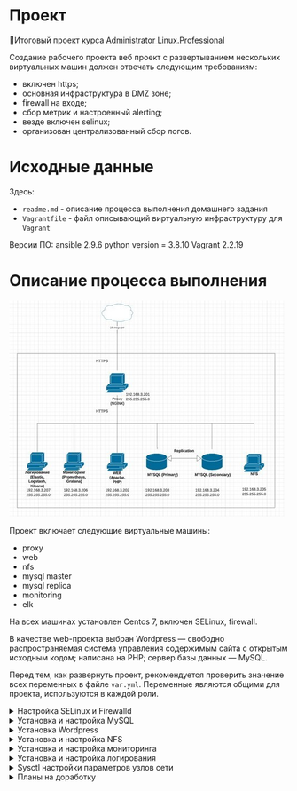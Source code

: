 # **Проект**

🔖Итоговый проект курса [Administrator Linux.Professional](https://otus.ru/lessons/linux-professional/)

Создание рабочего проекта
веб проект с развертыванием нескольких виртуальных машин должен отвечать следующим требованиям:

- включен https;
- основная инфраструктура в DMZ зоне;
- firewall на входе;
- сбор метрик и настроенный alerting;
- везде включен selinux;
- организован централизованный сбор логов.

# **Исходные данные**

Здесь:
- `readme.md` - описание процесса выполнения домашнего задания
- `Vagrantfile` - файл описывающий виртуальную инфраструктуру для `Vagrant`

Версии ПО:
ansible 2.9.6
python version = 3.8.10
Vagrant 2.2.19

# **Описание процесса выполнения**

![schema](https://github.com/MsyuLuch/LinuxProfessional/blob/main/project/image/schema3.jpg)

Проект включает следующие виртуальные машины:
- proxy
- web
- nfs
- mysql master
- mysql replica
- monitoring
- elk

На всех машинах установлен Centos 7, включен SELinux, firewall.

В качестве web-проекта выбран Wordpress — свободно распространяемая система управления содержимым сайта с открытым исходным кодом; написана на PHP; сервер базы данных — MySQL.

Перед тем, как развернуть проект, рекомендуется проверить значение всех переменных в файле `var.yml`. Переменные являются общими для проекта, используются в каждой роли.

<details><summary>Настройка SELinux и Firewalld</summary>

***Дополнительные настройки для работы SELinux***

Команды для проверки работы SELinux:
```
Посмотреть состояние работы SELinux (развернуто):
# sestatus

Посмотреть кратко — работает или нет:
# getenforce
```

На веб-сервере разрешаем подключение к базе данных MySQL:
```
- name: setsebool httpd_can_network_connect_db
  shell: setsebool -P httpd_can_network_connect_db 1 
```

***Дополнительные настройки для работы Firewalld***

Общие команды для управления firewalld:
```
Посмотреть состояние:
firewall-cmd --state
systemctl status firewalld

Мягко перечитать правила (применить настройки):
firewall-cmd --reload

Посмотреть созданные правила:
firewall-cmd --list-all
```

На каждой машине, в соответствии с её функциональностью перед началом установки необходимых пакетов, открываем порты или разрешаем работу соответствующих сервисов:
```
- name: Open Firewall for services (WEB)
  firewalld:
    service: "{{ item }}"
    permanent: yes
    state: enabled
  with_items:
    - http
    - https
```
```
- name: Open Firewall for services (MySQL, NFS)
  firewalld:
    service: "{{ item }}"
    permanent: yes
    state: enabled
  with_items:
    - mysql
    - nfs
    - mountd
    - rpc-bind  
```
```
- name: Open Firewall ports (Prometheus)
  block:
    - name: Allow Ports
      firewalld:
        port: "{{ item }}"
        permanent: true
        state: enabled
      loop: [ '9090/tcp', '9093/tcp', '9094/tcp', '9100/tcp', '9094/udp' ]
```
```
- name: Open Firewall ports (Elastic)
  block:
    - name: Allow Ports
      firewalld:
        port: "{{ item }}"
        permanent: true
        state: enabled
      loop: [ '9200/tcp','9300/tcp']
```
```
- name: Open Firewall ports (Kibana)
  block:
    - name: Allow Ports
      firewalld:
        port: "{{ item }}"
        permanent: true
        state: enabled
      loop: [ '5601/tcp']
```

```
- name: Open Firewall for port (Node exporter)
  block:
    - name: Allow Ports
      firewalld:
        port: "{{ item }}"
        permanent: true
        state: enabled
      loop: [ '9100/tcp'] 
```
</details>

<details><summary>Установка и настройка MySQL</summary>

Развернем два сервера баз данных: master и replica. Настроим между ними репликацию, в режиме Primary - Secondary.

Подключаем репозиторий `https://repo.mysql.com/` и устанавливаем MySQL 8.0:
```
- name: Install mysql repo
  yum:
    name: https://dev.mysql.com/get/mysql80-community-release-el7-5.noarch.rpm
    state: present

- name: Import a key from a url
  ansible.builtin.rpm_key:
    state: present
    key: https://repo.mysql.com/RPM-GPG-KEY-mysql-2022

- name: Install mysql server
  yum:
    name:
      - mysql-community-server
      - MySQL-python
    state: present
  notify: Restart mysql
```

Чтобы настроить репликацию меняем id сервера и включаем режим `gtid_mode = ON` (глобальные идентификаторы транзакции).
Конфигурационные файлы обоих серверов соответственно:

master
```
[mysqld]
bind-address = {{ master_server_ip }}

gtid_mode = ON
enforce-gtid-consistency = ON

server-id = 1

log_bin = mysql-bin
log-error=/var/log/mysqld.log

replicate-do-db=wordpress
```

replica
```
[mysqld]
bind-address = {{ replica_server_ip }}

gtid_mode = ON
enforce-gtid-consistency = ON

server-id = 2
```

На реплике, внесем параметры мастера и активируем режим слэйва:
```
- name: Change to slave
  shell: mysql -u root -p'{{ mysql_root_password }}' -e 'CHANGE MASTER TO MASTER_HOST="{{ master_server_ip }}", MASTER_USER="{{ replication_user }}", MASTER_PASSWORD="{{ replication_password }}", MASTER_AUTO_POSITION=1, GET_MASTER_PUBLIC_KEY = 1;'
  
- name: Start slave
  shell: mysql -u root -p'{{ mysql_root_password }}' -e 'START SLAVE;'
```

</details>

<details><summary>Установка Wordpress</summary>

### ***Настройка Proxy***

[Как создать надежный SSL-сертификат для локальной разработки](https://medium.com/nuances-of-programming/%D0%BA%D0%B0%D0%BA-%D1%81%D0%BE%D0%B7%D0%B4%D0%B0%D0%B2%D0%B0%D1%82%D1%8C-%D0%BD%D0%B0%D0%B4%D0%B5%D0%B6%D0%BD%D1%8B%D0%B5-ssl-%D1%81%D0%B5%D1%80%D1%82%D0%B8%D1%84%D0%B8%D0%BA%D0%B0%D1%82%D1%8B-%D0%B4%D0%BB%D1%8F-%D0%BB%D0%BE%D0%BA%D0%B0%D0%BB%D1%8C%D0%BD%D0%BE%D0%B9-%D1%80%D0%B0%D0%B7%D1%80%D0%B0%D0%B1%D0%BE%D1%82%D0%BA%D0%B8-8f73f76df3d4)

Воспользуемся инструкцией и создадим самоподписанный SSL сертификат для настройки HTTPS соединения между Пользователями - Proxy - Web.

Файлы сертификата (`localhost.crt`, `localhost.key`) разместим в директориях NGINX `/etc/nginx/ssl` и Apache `/etc/httpd/ssl` соответственно.
NGINX будет слушать на порту 80 и 443, при необходимости перенаправляя весь трафик на 443 порт (https):
```
server {
        listen 80;
        return 301 https://{{ virtual_domain }}$request_uri;
        }

server {
        listen 443 ssl;

        server_name {{ virtual_domain }};

        # Указываем пути к сертификатам
        ssl_certificate /etc/nginx/ssl/localhost.crt; 
        ssl_certificate_key /etc/nginx/ssl/localhost.key;

        access_log /var/log/nginx/{{ virtual_domain }}_access.log;
        error_log /var/log/nginx/{{ virtual_domain }}_error.log;  

        location / {
                proxy_pass https://{{ web_server_ip }};
                proxy_set_header Host $host;
                proxy_set_header X-Forwarded-Proto https;
                proxy_set_header X-Forwarded-For $proxy_add_x_forwarded_for;
                proxy_set_header X-Real-IP $remote_addr;
                proxy_set_header Upgrade $http_upgrade;
                proxy_set_header X-Forwarded-Port 443;
                proxy_set_header Proxy "";
        }
}    
``` 

### ***Настройка Apache***

Настроим виртуальный хост Apache на работу по протоколу https:
```
<VirtualHost *:80 *:443>
   ServerAdmin webmaster@localhost
   ServerName {{ http_host }}
   DocumentRoot {{ wordpress_directory }}
   ErrorLog /var/log/httpd/{{ http_host }}_error.log
   CustomLog /var/log/httpd/{{ http_host }}_access.log combined

   <Directory {{ wordpress_directory }}>
     Options Indexes FollowSymLinks
     AllowOverride all
     Require all granted
   </Directory>
</VirtualHost>
```

### ***Настройка WordPress***
Скачиваем с официального сайта WordPress последнюю версию проекта, разархивируем файлы в рабочую директорию.
До начала работы проекта, необходимо создать базу данных `Wordpress`.

В конфигурационный файл WordPress `wp-config.php` добавим строки, принудительно переводя проект на работу по https протоколу:
```
if($_SERVER['HTTP_X_FORWARDED_PROTO'] == 'https'){

    $_SERVER['HTTPS'] = 'on';
        $_SERVER['SERVER_PORT'] = 443;
        }

define('WP_HOME','https://{{ virtual_domain }}/');
define('WP_SITEURL','https://{{ virtual_domain }}/');
``` 

</details>

<details><summary>Установка и настройка NFS</summary>

Для хранения резервных копий с сервера баз данных и веб сервера будем использовать NFS сервер.

Установим NFS сервер:
```
# устанавливаем NFS сервер
yum install nfs-utils -y
```

Создадим на сервере две директории, где будем хранить резервные копии веб-сайта и базы данных.
Редактируем конфигурационный файл `/etc/exports`, разрешая монтировать директории:
```
- name: Add exports param
  lineinfile:
    path: /etc/exports
    line: '{{ item }} *(rw,sync,no_root_squash,no_subtree_check,anonuid=1000,anongid=1000)'
  notify: restart nfs-server
  loop:
    - "{{ share_directory_db }}"
    - "{{ share_directory_web }}"
```  

Скрипты резервного копирования будут запускаться по cron и записывать результаты выполнения команды в log файл (дополнительно настраиваем logrotate с нужными параметрами ротации логов):
```
- name: Add backup task in cron
  lineinfile:
    path: /etc/crontab
    line: '*/20  *  *  *  *  root  /opt/backup.sh >> /var/log/my-app/backup.log 2>&1'  
```

Копии базы данных будем снимать с Master сервера. 

Mysqldump будем выполнять со следующими параметрами:
```
- single-transaction - флаг запускает транзакцию перед запуском. Вместо того, чтобы блокировать всю базу данных, это позволит mysqldump прочитать базу данных в текущем состоянии во время транзакции, создавая непротиворечивый дамп данных.
- set-gtid-purged=ON - указывает то, что используется репликация на основе глобальных идентификаторов GTID.
```

Скрипт для создания резервных копий базы данных:
```
#!/bin/bash
echo "===================================================================================================="
date
NOW=$(date +"%Y-%m-%d-%H%M")
BACKUP_DIR="{{ mount_directory_db }}"

DB_USER="root"
DB_PASS="{{ mysql_root_password }}"
DB_NAME="{{ mysql_db }}"
DB_FILE="{{ virtual_domain }}.$NOW.sql"

# Вариант создания резервной копии только одной базы данных, с указанием использования репликации
mysqldump -u$DB_USER -p$DB_PASS --single-transaction --set-gtid-purged=ON --databases $DB_NAME > $BACKUP_DIR/$DB_FILE

# Вариант создания полной резервной копии всех баз данных, с отключением опции репликации
# mysqldump -u$DB_USER -p$DB_PASS --set-gtid-purged=OFF --all-databases --triggers --routines --events > $BACKUP_DIR/$DB_FILE

if [[ $? -gt 0 ]];then
echo "ERROR: Aborted. Copying the database failed."
echo "======================================================================================================"
echo -en '\n'
exit 1
fi

echo "Copy the database successfull."
echo "======================================================================================================"
echo -en '\n'
```
Так как существует репликация и включен режим `GTID = ON` наиболее простой способ восстановить БД - развернуть Master (и Replica) с нуля с параметром `backup_flag = true`, 
описанным в общем файле `var.yml`. 

Копии frontend`а сайта снимаем с веб-сервера.
Создаем архив папки, дополнительно изменяя вложенность папок в архиве (специфика выполнения команды tar)
Скрипт backup:
```
#!/bin/bash
echo "===================================================================================================="
date
NOW=$(date +"%Y-%m-%d-%H%M")
FILE="{{ virtual_domain }}.$NOW.tar"
BACKUP_DIR="{{ mount_directory_web }}"
WWW_DIR="{{ wordpress_directory }}"

WWW_TRANSFORM='s,^{{ wordpress_directory }},wordpress,'

tar -cf $BACKUP_DIR/$FILE --absolute-names --transform $WWW_TRANSFORM $WWW_DIR > /dev/null

if [[ $? -gt 0 ]];then
echo "ERROR: Aborted. Copying the source code failed."
echo "======================================================================================================"
echo -en '\n'
exit 1
fi

echo "Copy the source code successfull."
echo "======================================================================================================"
echo -en '\n'
```

Для восстановления данных из резервной копии сайта, написана дополнительная роль `playbook-backup-web.yml`. Роль можно 
запустить с полным восстановлением веб сервера, а можно только частично, восстанавливая лишь содержимое директории, где хранится сайт.
Переменные необходимые для работы роли, хранятся в общем файле `var.yml`. 
```
- name: Restore web site
  hosts: web
  become: true
  vars_files:
    - vars.yml  
  tasks:
      - name: Recursively remove directory
        file:
          path: "{{ wordpress_directory }}"
          state: absent

      - name: Unpack files
        become: true
        unarchive:
          src: "{{ mount_directory_web }}/{{ backup_web_name }}"
          dest: "{{ wordpress_install_directory }}"
          remote_src: yes

      - name: Setting ownership
        become: true      
        file:
          path: "{{ wordpress_directory }}"
          owner: apache
          group: apache
          recurse: true
          mode: '0775' 

```
</details>


<details><summary>Установка и настройка мониторинга</summary>

Prometheus система мониторинга с открытым исходным кодом, он предоставляет десятки разных экспортеров, с помощью которых можно за считанные минуты настроить мониторинг всей инфраструктуры.

Prometheus — это база данных временных рядов. Настроенный Prometheus слушает на порту 9090:
```
# Prometheus
192.168.3.206:9090
```

![schema](https://github.com/MsyuLuch/LinuxProfessional/blob/main/project/image/prometheus.jpg)

В качестве экспортера выбран Node exporter, который установлен на каждом из узлов, которые необходимо мониторить. Prometheus забирает метрики у Node exporter на порту 9100.
Посмотреть метрики в текстовом виде можно:
```
# Node exporter Proxy
192.168.3.201:9100

# Node exporter Web
192.168.3.202:9100
```

Blackbox экспортер для Prometheus позволяет реализовать мониторинг внешних сервисов через HTTP, HTTPS, DNS, TCP, ICMP. 

```
# Blackbox exporter
192.168.3.206:9115
```
 
Grafana - это платформа с открытым исходным кодом для визуализации, мониторинга и анализа данных.
В данном случае она замечательно справляется с визуализацией данных, которые собрал Prometheus.

```
# Grafana
192.168.3.206:3000
```

![schema](https://github.com/MsyuLuch/LinuxProfessional/blob/main/project/image/grafana.jpg) 
 
</details>


<details><summary>Установка и настройка логирования</summary>


Инфраструктура ELK включает следующие компоненты:

Elasticsearch (ES) – масштабируемая утилита полнотекстового поиска и аналитики, которая позволяет быстро в режиме реального времени хранить, искать и анализировать большие объемы данных. 
Как правило, ES используется в качестве NoSQL-базы данных для приложений со сложными функциями поиска. Elasticsearch основана на библиотеке Apache Lucene, предназначенной для индексирования и поиска 
информации в любом типе документов. В масштабных Big Data системах несколько копий Elasticsearch объединяются в кластер.

Logstash — средство сбора, преобразования и сохранения в общем хранилище событий из файлов, баз данных, логов и других источников в реальном времени.  Logsatsh позволяет модифицировать полученные данные 
с помощью фильтров: разбить строку на поля, обогатить или их, агрегировать несколько строк, преобразовать их в JSON-документы и пр. Обработанные данные Logsatsh отправляет в системы-потребители. 

Kibana – визуальный инструмент для Elasticsearch, чтобы взаимодействовать с данными, которые хранятся в индексах ES. Веб-интерфейс Kibana позволяет быстро создавать и обмениваться динамическими панелями 
мониторинга, включая таблицы, графики и диаграммы, которые отображают изменения в ES-запросах в реальном времени. Примечательно, что изначально Kibana была ориентирована на работу с Logstash, а не на Elasticsearch. 
Однако, с интеграцией 3-х систем в единую ELK-платформу, Kibana стала работать непосредственно с ES.

FileBeat – агент на серверах для отправки различных типов оперативных данных в Elasticsearch.

FileBeat установлен на каждом узле сети, забирает данные из log файлов `message`, `audit`, `nginx`, `httpd`, `mysql` и отправляет эти данные на сервер логирования `elk:5044`:
```
filebeat.inputs:
- type: log
  enabled: true
  paths:
      - /var/log/httpd/*_access.log
  fields:
    type: httpd_access
  fields_under_root: true
  scan_frequency: 5s

- type: log
  enabled: true
  paths:
      - /var/log/httpd/*_error.log
  fields:
    type: httpd_error
  fields_under_root: true
  scan_frequency: 5s

- type: log
  enabled: true
  paths:
      - /var/log/nginx/*_access.log
  fields:
    type: nginx_access
  fields_under_root: true
  scan_frequency: 5s

- type: log
  enabled: true
  paths:
      - /var/log/nginx/*_error.log
  fields:
    type: nginx_error
  fields_under_root: true
  scan_frequency: 5s

- type: log
  enabled: true
  paths:
      - /var/log/messages
  fields:
    type: syslog
  fields_under_root: true
  scan_frequency: 5s

- type: log
  enabled: true
  paths:
      - /var/log/audit/audit.log
  fields:
    type: audit
  fields_under_root: true
  scan_frequency: 5s

- type: log
  enabled: true
  paths:
      - /var/log/mysqld.log
  fields:
    type: mysql
  fields_under_root: true
  scan_frequency: 5s

output.logstash:
  hosts: ["{{ elk_server_ip }}:5044"]
```

На сервере `elk` на порту 5044 слушает `Logstash`, который парсит логи с помощью `grok` фильтра и записывает в базу данных `Elasticsearch`. 

Разбиваем каждое сообщение лога NGINX, чтобы выделить поля сообщения, для создания фильтров в Kibana:
```
filter {
 if [type] == "nginx_access" {
    grok {
        match => { "message" => "%{IPORHOST:remote_ip} - %{DATA:user} \[%{HTTPDATE:access_time}\] \"%{WORD:http_method} %{DATA:url} HTTP/%{NUMBER:http_version}\" %{NUMBER:response_code} %{NUMBER:body_sent_bytes} \"%{DATA:referrer}\" \"%{DATA:agent}\"" }
    }
  }
  date {
        match => [ "timestamp" , "dd/MMM/YYYY:HH:mm:ss Z" ]
  }
}
```

Визуализацию данных можно увидеть в Kibana:
```
192.168.3.207:5601
```
![schema](https://github.com/MsyuLuch/LinuxProfessional/blob/main/project/image/kibana.jpg)

![schema](https://github.com/MsyuLuch/LinuxProfessional/blob/main/project/image/kibana_responcecode.jpg)
</details>

<details><summary>Sysctl настройки параметров узлов сети</summary>

[Официальная документация](https://www.kernel.org/doc/Documentation/networking/ip-sysctl.txt)

Данными настройками можно увеличить производительность системы, а также снизить последствия DDoS-атак и их эффективность.

Вывести все доступные опции ядра из раздела net:
```
cat /proc/sys/net/ipv4/
```

Как внести изменения в ядро:
```
echo "0" > /proc/sys/net/ipv4/ip_forward
sysctl -w net.ipv4.ip_forward=0
```
 - Из файла,
```
sysctl -p /etc/sysctl.conf
```

Отобразить текущее значение:
```
cat /proc/sys/net/ipv4/ip_forward
sysctl net.ipv4.ip_forward
```
------------------------------
+ net.ipv4.conf.all.accept_redirects = 0
+ net.ipv4.conf.all.secure_redirects = 0
+ net.ipv4.conf.all.send_redirects = 0

Этими тремя параметрами мы запрещаем принимать и отправлять ICMP пакеты перенаправления.

Подробное описание:
`accept_redirects`: - BOOLEAN

Принимать перенаправления.
Функциональное значение по умолчанию: включено, если локальная переадресация отключена.
отключено, если включена локальная переадресация.

`secure_redirects`: - BOOLEAN

Принимать сообщения о перенаправлении ICMP только на шлюзы, перечисленные в
текущем списке шлюзов интерфейса. Даже если они отключены, правила перенаправления RFC1122
все равно применяются.
Переопределено параметром shared_media.
secure_redirects для интерфейса будет включен, если хотя бы один из
`conf/{all,interface}/secure_redirects` установлен в TRUE,
он будет отключен, в противном случае
по умолчанию TRUE

`send_redirects`: - BOOLEAN
Отправлять перенаправления, если router.
send_redirects для интерфейса будет включен, если хотя бы один из
conf/{all,interface}/send_redirects установлен в TRUE,
в противном случае он будет отключен
По умолчанию: TRUE

По умолчанию все эти параметры включены:
```
cat /proc/sys/net/ipv4/conf/all/accept_redirects
1
cat /proc/sys/net/ipv4/conf/all/secure_redirects
1
cat /proc/sys/net/ipv4/conf/all/send_redirects
1
```

Для сервера:
```
sysctl -w net.ipv4.conf.all.accept_redirects=0
sysctl -w net.ipv4.conf.all.secure_redirects=0
sysctl -w net.ipv4.conf.all.send_redirects=0
```

------------------------------

+ net.ipv4.tcp_orphan_retries = 0

Параметр который определяет число неудачных попыток, после которого уничтожается соединение TCP, закрытое на локальной стороне.

Подробное описание:

Целочисленной значение tcp_orphan_retries определяет число неудачных попыток, после которого уничтожается соединение TCP, закрытое на локальной стороне. По умолчанию используется значение 7, соответствующее приблизительно периоду от 50 секунд до 16минут в зависимости от RTO.
По умолчанию:
```
cat /proc/sys/net/ipv4/tcp_orphan_retries
0
```
Рекомендуется уменьшить значение этого параметра, поскольку закрытые соединения могут поглощать достаточно много ресурсов (т.е. оставляем 0):
```
sysctl -w net.ipv4.tcp_orphan_retries=0
```

------------------------------

+ net.ipv4.conf.all.rp_filter = 1

Подробное описание:

Включает/выключает reverse path filter для заданного интерфейса. Смысл этой переменной достаточно прост все, что поступает к нам, проходит проверку на соответствие исходящего адреса с нашей таблицей маршрутизации и такая проверка считается успешной, если принятый пакет предполагает передачу ответа через тот же самый интерфейс. Если вы используете расширенную маршрутизацию тем или иным образом, то вам следует всерьез задуматься о выключении этой переменной, поскольку она может послужить причиной потери пакетов. Например, в случае, когда входящий трафик идет через один маршрутизатор, а исходящий через другой. Так, WEB-сервер, подключенный через один сетевой интерфейс к входному роутеру, а через другой к выходному (в случае, когда включен rp_filter), будет просто терять входящий трафик, поскольку обратный маршрут, в таблице маршрутизации, задан через другой интерфейс. Переменная может иметь два значения 0 (выключено) и 1 (включено). Значение по-умолчанию 0 (выключено). Однако в некоторых дистрибутивах по-умолчанию эта переменная включается в стартовых скриптах на этапе загрузки. Поэтому, если у вас эта переменная включена, а вам надо ее выключить просмотрите стартовые скрипты в каталоге rc.d. Более детальную информацию об этой переменной вы найдете в RFC 1812 — Requirements for IP Version 4 Routers на страницах 46-49 (секция 4.2.2.11), странице 55 (секция 4.3.2.7) и странице 90 (секция 5.3.3.3). Если вы всерьез занимаетесь проблемами маршрутизации, то вам определенно придется изучить этот документ.
По умолчанию он отключен:
```
cat /proc/sys/net/ipv4/conf/all/rp_filter
0
```

Рекомендуется включить в «строгий режим» проверки (значение 2 включает «свободный режим» проверки), причем включить его можно на всех интерфейсах:
```
sysctl -w net.ipv4.conf.all.rp_filter=1
```
Так проверку можно включить на определенном интерфейсе:
```
sysctl -w net.ipv4.conf.eth0.rp_filter=1
```

------------------------------

+ net.ipv4.conf.all.accept_source_route = 0

Запрет маршрутизации от источников.

Подробное описание:

Маршрутизация от источника (source routing) позволяет отправителю
определить путь, по которому пакет должен пройти по сети Internet, чтобы
достигнуть пункта назначения. Это очень удобно для изучения и отладки
работы сети, но нарушитель получает возможность подмены адресов
компьютеров локальной сети. 0 означает, что маршрутизация отключена, 1 -
наоборот.

По умолчанию эта опция отключена:
```
cat /proc/sys/net/ipv4/conf/all/accept_source_route
0
```

Рекомендуемые параметры:
```
sysctl -w net.ipv4.conf.all.accept_source_route=0
sysctl -w net.ipv4.conf.lo.accept_source_route=0
sysctl -w net.ipv4.conf.eth0.accept_source_route=0
sysctl -w net.ipv4.conf.default.accept_source_route=0
```

------------------------------

+ net.ipv4.tcp_rfc1337 = 1

С помощью этой опции мы можем защитить себя от TIME_WAIT атак.
Подробное описание:
Переменная tcp_rfc1337 является реализацией решения проблемы, описываемой в RFC 1337 — TIME-WAIT Assassination Hazards in TCP. Проблема связана с устаревшими дубликатами пакетов, которые могут вносить помехи во вновь устанавливаемые соединения и порождать три различные проблемы. Первая устаревший дубликат пакета с данными может быть ошибочно воспринят в новом соединении, что приведет к передаче неверных данных. Вторая соединение может быть десинхронизировано и уйти в ACK-цикл из-за устаревших дубликатов, которые порождают новые соединения (здесь автор имеет ввиду устаревшие дубликаты SYN-пакетов, прим. перев.). И третья, и последняя проблема устаревшие дубликаты могут проникнуть в недавно созданное соединение и ошибочно уничтожить его. Согласно упомянутому RFC существуют три возможных решения, однако, одно из них решает эту проблему лишь частично,второе требует внесения значительных изменений в протокол TCP. Окончательное решение состоит в том, что RST-пакеты должны просто игнорироваться, пока сокет находится в состоянии TIME_WAIT. Вместе с установкой параметра Maximum Segment Life (MSL максимальное время жизни сегмента) равным 2 мин. такой подход решает все три проблемы, описанные в RFC 1337.
По умолчанию опция отключена:
```
cat /proc/sys/net/ipv4/tcp_rfc1337
0
```

На сервере она точно не помешает:
```
sysctl -w net.ipv4.tcp_rfc1337=1
```

------------------------------

+ net.ipv4.tcp_max_tw_buckets = 720000

Максимальное число сокетов, находящихся в состоянии TIME-WAIT одновременно. При превышении этого порога -- "лишний" сокет разрушается и пишется сообщение в системный журнал. Цель этой переменной -- предотвращение простейших разновидностей DoS-атак.

Целое число. Значение по-умолчанию -- 180000. На первый взгляд может показаться, что это очень много, но на самом деле это не так. Если у вас начинают возникать ошибки, связанные с этим параметром, то попробуйте увеличить его.

Внимание!	
Вам не следует уменьшать значение этой переменной. Вместо этого, если начали поступать сообщения в системный журнал, ее следует увеличить, однако, это может потребовать наращивания памяти в системе.

------------------------------

+ net.ipv4.ip_forward = 0

Данная опция управляет переадресацией пакетов. Если этот параметр выключен, ОС считает себя узлом IP сети и дропает все пакеты, предназначенные не ей. Если параметр включен, то ОС считает себя маршрутизатором и действует в соответствии с RFC1812, в том числе пытается переслать адресованные не ей пакеты в соответствии с таблицей маршрутизации.
По умолчанию переадресация включена:
```
cat /proc/sys/net/ipv4/ip_forward
0
```

Если сервер не является маршрутизатором, то включать эту опцию нет необходимости:
```
sysctl -w net.ipv4.ip_forward=0
```

------------------------------

+ net.ipv4.icmp_echo_ignore_broadcasts = 1

Отключаем ответ на ICMP ECHO запросы, переданные широковещательными пакетами.

По умолчанию включено, т.е. broadcast icmp запросы приходить не будут:
```
cat /proc/sys/net/ipv4/icmp_echo_ignore_broadcasts
1
```

Так и рекомендуется отставить:
```
sysctl -w net.ipv4.icmp_echo_ignore_broadcasts=1
```

------------------------------

+ net.ipv4.icmp_echo_ignore_all = 1

Отключаем ответ на ICMP запросы (сервер не будет пинговаться).
По умолчанию:
```
cat /proc/sys/net/ipv4/icmp_echo_ignore_all
0
```

На ваше усмотрение, можно отключить:
```
sysctl -w net.ipv4.icmp_echo_ignore_all=1
```

------------------------------

+ net.ipv4.tcp_fin_timeout = 10

Время ожидания приема FIN до полного закрытия сокета.

Подробное описание:
Целое число в файле tcp_fin_timeout определяет время сохранения сокета в состоянии FIN-WAIT-2 после его закрытия локальной стороной. Партнер может не закрыть это соединение никогда, поэтому следует закрыть его по своей инициативе по истечении тайм-аута. По умолчанию тайм-аут составляет 60 секунд. В ядрах серии 2.2 обычно использовалось значение 180 секунд и вы можете сохранить это значение, но не следует забывать, что на загруженных WEB-серверах вы рискуете израсходовать много памяти на сохранение полуразорванных мертвых соединений. Сокеты в состоянии FIN-WAIT-2 менее опасны, нежели FIN-WAIT-1, поскольку поглощают не более 1,5 Кбайт памяти, но они могут существовать дольше.

По умолчанию:
```
cat /proc/sys/net/ipv4/tcp_fin_timeout
60
```

Рекомендуется поменять на 10 секунд:
```
sysctl -w net.ipv4.tcp_fin_timeout=10
```

------------------------------

+ net.ipv4.tcp_keepalive_time = 1800

Проверять TCP-соединения, с помощью которой можно убедиться в том что на той стороне легальная машина, так как она сразу ответит.

Подробное описание:
Переменная определяет как часто следует проверять соединение, если оно давно не используется. Значение переменной имеет смысл только для тех сокетов, которые были созданы с флагом SO_KEEPALIVE.

По умолчанию 2 часа:
```
cat /proc/sys/net/ipv4/tcp_keepalive_time
7200
```

Рекомендуется каждую минуту:
```
sysctl -w net.ipv4.tcp_keepalive_time=60
```

------------------------------

+ net.ipv4.tcp_keepalive_intvl = 15

Интервал подачи проб.

Подробное описание:
Целочисленная переменная tcp_keepalive_intvl определяет интервал передачи проб. Произведение tcp_keepalive_probes * tcp_keepalive_intvl определяет время, по истечении которого соединение будет разорвано при отсутствии откликов. По умолчанию установлен интервал 75 секунд, т.е., время разрыва соединения при отсутствии откликов составит приблизительно 11 минут.

По умолчанию:
```
cat /proc/sys/net/ipv4/tcp_keepalive_intvl
75
```

Рекомендуется поставить:
```
sysctl -w net.ipv4.tcp_keepalive_intvl=15
```

------------------------------

+ net.ipv4.tcp_keepalive_probes = 5

Количество проверок перед закрытием соединения.

Подробное описание:
Целочисленная переменная tcp_keepalive_probes задает число передач проб keepalive, после которого соединение считается разорванным. По умолчанию передается 9 проб.
```
cat /proc/sys/net/ipv4/tcp_keepalive_probes
9
```
Рекомендуется поставить:
```
sysctrl -w net.ipv4.tcp_keepalive_probes=5
```

------------------------------

+ net.ipv4.tcp_max_syn_backlog = 4096

Параметр, который определяет максимальное число запоминаемых запросов на соединение, для которых не было получено подтверждения от подключающегося клиента (полуоткрытых соединений).

По умолчанию:
```
cat /proc/sys/net/ipv4/tcp_max_syn_backlog
512
```

Если на сервере возникают перегрузки, можно попытаться увеличить это значение, например до 4096:
```
sysctl -w net.ipv4.tcp_max_syn_backlog=4096
```

------------------------------

+ tcp_syncookies:

По умолчанию данный параметр обычно включен. Если количество SYN пакетов забивает всю очередь, включается механизм Syn cookies.
Как проверить, включен ли он у нас:
```
cat /proc/sys/net/ipv4/tcp_syncookies
1
```
Если выдает 1, то включен, 0 - значит отключен. Для отключения «на лету» достаточно воспользоваться следующей командой:
```
sysctl -w net.ipv4.tcp_syncookies=0
```
Естественно поставив в конце «1» - механизм будет снова включен.

Подробное описание:
Таким образом, как описано выше, мы получаем неплохую защиту от syn флуда и терпим небольшую нагрузку на ЦП.
Но согласно описанию, включать генерацию syncookies на высоконагруженных серверах, для которых этот механизм срабатывает, при большом количестве легальных соединений, не следует. Если в логах есть предупреждения о SYN-флуде, при этом это вполне нормальные соединения, нужно настраивать другие параметры: tcp_max_syn_backlog, tcp_synack_retries, tcp_abort_on_overflow.

------------------------------

+ net.ipv4.tcp_synack_retries = 1

Время удержания «полуоткрытых» соединений.
Подробное описание:
Целочисленное значение (1 байт) tcp_synack_retries определяет число попыток повтора передачи пакетов SYNACK для пассивных соединений TCP. Число попыток не должно превышать 255. Значение 5 соответствует приблизительно 180 секундам на выполнение попыток организации соединения
По умолчанию:
```
cat /proc/sys/net/ipv4/tcp_synack_retries
5
```
Это значение имеет смысл уменьшить, например до 1 (это будет 9 секунд):
```
sysctl -w net.ipv4.tcp_synack_retries=1
```

------------------------------

+ net.ipv4.netfilter.ip_conntrack_max = 16777216

Максимальное количество соединений для работы механизма connection tracking (используется, например, iptables).
По умолчанию:
```
cat /proc/sys/net/ipv4/netfilter/ip_conntrack_max
65536
```
При слишком маленьких значениях ядро начинает отвергать входящие подключения с соответствующей записью в системном логе:
```
sysctl -w net.ipv4.netfilter.ip_conntrack_max=16777216
```

------------------------------

+ net.ipv4.tcp_timestamps = 1

Включает временные метки протокола TCP, которые позволяют управлять работой протокола в условиях высоких нагрузок (с помощью tcp_congestion_control).

Подробное описание:
Разрешает/запрещает использование временных меток (timestamps), в соответствии с RFC 1323. Если коротко, то это расширение TCP используется для расчета Round Trip Measurement (определение времени возврата) лучшим способом, нежели метод Retransmission timeout (RTO). Эта опция должна сохранять обратную совместимость в большинстве случаев, так что лучше оставить ее включенной, особенно если вы работаете в высокоскоростной сети (например LAN или 10mb Интернет). В случае низкоскоростного оединения (скажем модемное) вы прекрасно обойдетесь и без этой опции, и будет даже лучше, если вы ее отключите. Переменная может принимать два значения 0 (выключено) и 1 (включено). Значение по-умолчанию 1 (включено). Более подробную информацию вы найдете в секции 4 документа RFC 1323 — TCP Extensions for High Performance.

По умолчанию метки включены:
```
cat /proc/sys/net/ipv4/tcp_timestamps
1
```

Кстати, лучше отставить его включенным, иначе не будет работать опция tcp_tw_reuse.
```
sysctl -w net.ipv4.tcp_timestamps=1
```

------------------------------

+ net.ipv4.tcp_sack = 1

Разрешаем выборочные подтверждения протокола TCP. Опция необходима для эффективного использования всей доступной пропускной способности некоторых сетей.

Подробное описание:
Разрешает Selective Acknowledgements (SACK Выборочное Подтверждение), детальное описание вы найдете в RFC 2883 — An Extension to Selective Acknowledgement (SACK) Option for TCP и RFC 2883 — An Extension to Selective Acknowledgement (SACK) Option for TCP. Если эта переменная включена (установлена 1), то в TCP-заголовке будет устанавливаться SACK-флаг при передаче SYN-пакета, сообщая тем самым удаленному хосту, что наша система в состоянии обрабатывать SACK, на что удаленный хост может ответить ACK-пакетом с установленным флагом SACK. Этот режим выборочно подтверждает каждый сегмент в TCP-окне. Это особенно полезно на неустойчивых соединениях, поскольку позволяет производить повторную передачу лишь отдельных, не подтвержденных фрагментов, а не всего TCP-окна, как это диктуется более старыми стандартами. Если какой либо сегмент TCP-окна был утерян,то приемная сторона не пришлет на него SACK-подтверждение о приеме. Отправитель, поняв это, повторит передачу потерявшихся сегментов. Избыточные данные сохраняются в TCP-заголовке, 40 байт на сегмент. Подтверждение каждого сегмента это два 32-битных беззнаковых целых числа, таким образом в заголовке может разместиться подтверждение 4-х сегментов. Однако, как правило, совместно с опцией SACK используется опция timestamp, которая занимает 10 байт и поэтому в одном пакете может быть подтверждено не более 3 сегментов. Рекомендуется включать эту опцию, если вы имеете неустойчивые соединения. Однако, если вы соединены 1.5-метровым кабелем с другой машиной, то в таком случае, для достижения наивысшей скорости обмена, следует эту опцию отключить. Обычно эта опция не нужна, но лучше ее включить. Она обеспечивает 100% обратную совместимость, т.е.вы не должны испытывать никаких проблем при соединении с хостами, которые эту опцию не поддерживают. В переменную могут быть записаны два числа 0 (выключено) и 1 (включено). Значение по-умолчанию 1 (включено).

По умолчанию опция включена:
```
cat /proc/sys/net/ipv4/tcp_sack
1
```

Рекомендуется включать эту опцию, если вы имеете неустойчивые соединения. Однако, если вы соединены 1.5-метровым кабелем с другой машиной, то в таком случае, для достижения наивысшей скорости обмена, следует эту опцию отключить:
```
sysctl -w net.ipv4.tcp_sack=1
```

------------------------------

+ net.ipv4.tcp_fastopen = 1

Включите TCP Fast Open (RFC7413), чтобы отправлять и принимать данные в открывающемся пакете SYN.

Поддержка клиента включена флагом 0x1 (включен по умолчанию). Затем клиент должен использовать sendmsg() или sendto() с флагом MSG_FASTOPEN, а не connect() для отправки данных в SYN.
Поддержка сервера включается флагом 0x2 (по умолчанию выключен). Затем либо включите для всех слушателей с другим флагом (0x400), либо включите отдельных слушателей с помощью параметра сокета TCP_FASTOPEN со значением параметра, равным длине невыполненной синхронизации данных.
Значения (битмап) 0x1: (клиент) включает отправку данных в открытии SYN на клиенте. 0x2: (сервер) включает поддержку сервера, т. е. позволяет принимать данные в пакете SYN и передавать их приложению до завершения трехэтапного рукопожатия. 0x4: (клиент) отправляет данные в открывающем SYN независимо от наличия куки и без опции куки. 0x200: (сервер) принимает данные в SYN без какой-либо опции cookie. 0x400: (сервер) разрешить всем слушателям поддерживать Fast Open по умолчанию без явного параметра сокета TCP_FASTOPEN.

По умолчанию: 0x1
Обратите внимание, что дополнительные функции клиента или сервера эффективны только в том случае, если базовая поддержка (0x1 и 0x2) включена соответственно.

------------------------------

+ net.ipv4.tcp_slow_start_after_idle = 1

Размер окна перегрузки в MSS TCP-подключения после того, как оно было бездействующим (сегмент не получен) в течение одного тайм-аута повторной передачи (RTO).

------------------------------

+ net.ipv4.tcp_congestion_control = htcp

Протокол, используемый для управления нагрузкой в сетях TCP. bic и cubic реализации, используемые по умолчанию, содержат баги в большинстве версий ядра RedHat и ее клонов. Рекомендуется использовать htcp.

Подробное описание:
Начиная с версии 2.6.13, Linux поддерживает подключаемые алгоритмы управления перегрузкой. Используемый алгоритм управления перегрузки можно задать, используя sysctl переменную net.ipv4.tcp_congestion_control, которая по умолчанию установлена в cubic or reno, в зависимости от версии ядра.
Для получения списка поддерживаемых алгоритмов, выполните: sysctl net.ipv4.tcp_available_congestion_control
Выбор опций контроля за перегрузкой выбирается при сборке ядра. Ниже представлены некоторые из опций, доступных в 2.6.23 ядрах:
reno: Традиционно используется на большинстве ОС. (default)
cubic: CUBIC-TCP (Внимание: Есть бага в ядре Linux 2.6.18 Используйте в 2.6.19 или выше!)
бик: BIC-TCP
htcp: Гамильтон TCP
Вегас:TCP Вегас
westwood:оптимизирован для сетей с потерями
Для очень длинных и быстрых каналов я предлагаю пробовать cubic или htcp, если использование reno желательно.

По умолчанию:
```
cat /proc/sys/net/ipv4/tcp_congestion_control
cubic
```

Для сервера рекомендуется использовать htcp:
```
sysctl -w net.ipv4.tcp_congestion_control=htcp
```
------------------------------


+ net.ipv4.tcp_no_metrics_save = 1
Данная опция запрещает сохранять результаты изменений TCP соединения в кеше при его закрытии.

По умолчанию опция ничего не запрещает:
```
cat /proc/sys/net/ipv4/tcp_no_metrics_save
0
```
Рекомендуется включить:
```
sysctl -w net.ipv4.tcp_no_metrics_save=1
```

------------------------------

+ net.ipv4.ip_local_port_range = 1024 65535

Опция, которая содержит диапазон локальных портов, доступных для установки исходящих подключений.

Подробное описание:
Содержит два целых числа, которые определяют диапазон локальных портов, которые используются в клиентских соединениях, т.е. для исходящих соединений, которые связывают нашу систему с некоторым узлом сети, где мы выступаем в качестве клиента. Первое число задает нижнюю границу диапазона, второе верхнюю. Значения по-умолчанию зависят от имеющегося объема ОЗУ. Если установлено более чем 128 Мб, то нижняя граница будет 32768, а верхняя 61000. При меньшем объеме ОЗУ нижняя граница будет 1024 а верхняя 4999 или даже меньше. Этот диапазон определяет количество активных соединений, которые могут быть запущены одновременно, с другой системой, которая не поддерживает TCP-расширение timestamp. Диапазона 1024-4999 вполне достаточно для установки до 2000 соединений в секунду с системами, не поддерживающими timestamp. Проще говоря,этого вполне достаточно для большинства применений.

По умолчанию там такой диапазон:
```
cat /proc/sys/net/ipv4/ip_local_port_range
32768 61000
```

Для тяжелых проектов диапазон рекомендуется увеличить:
```
sysctl -w net.ipv4.ip_local_port_range="1024 65535"
```

------------------------------

+ net.ipv4.tcp_window_scaling = 1

Опция позволяет динамически изменять размер окна TCP стека.

Подробное описание:
Разрешает/запрещает масштабирование TCP-окна, как определено в RFC 1323. В этом документе описано как производится масштабирование TCP-окна при передаче по Large Fat Pipes (LFP толстый канал). При передаче TCP-пакетов по толстым каналам возникают существенные потери пропускной способности из-за того, что они не загружены полностью во время ожидания подтверждения о приеме предыдущего TCP-окна. Основная проблема состоит в том, что окно не может иметь размер больше, чем 216 байт (65 Кб). Разрешая масштабирование TCP-окна мы, тем самым, можем увеличить его размер и таким образом уменьшить потери пропускной способности. Переменная может принимать два значения 0 (выключено) и 1 (включено). Значение по-умолчанию 1 (включено). Дополнительную информацию по этой теме вы найдете в RFC 1323 — TCP Extensions for High Performance.

По умолчанию она включена:
```
cat /proc/sys/net/ipv4/tcp_window_scaling
1
```

Рекомендуется так и оставить:
```
sysctl -w net.ipv4.tcp_window_scaling=1
```

------------------------------

+ net.core.somaxconn = 65535

Максимальное число открытых сокетов, ждущих соединения.
По умолчанию:
```
cat /proc/sys/net/core/somaxconn
1024
```

Рекомендуется установить значения в районе 15000-20000:
```
sysctl -w net.core.somaxconn=15000
```

------------------------------

+ net.core.netdev_max_backlog = 1000

Параметр определяет максимальное количество пакетов в очереди на обработку, если интерфейс получает пакеты быстрее, чем ядро может их обработать.

По умолчанию:
```
cat /proc/sys/net/core/netdev_max_backlog
1000
```

Рекомендуется так и оставить:
```
sysctl -w net.core.netdev_max_backlog=1000
```

------------------------------

+ fs.file-max = 64000

устанавливает максимальное количество файловых дескрипторов, которые будет выделять ядро Linux. 

------------------------------

+ net.ipv4.tcp_mem = 50576 64768 98152

Векторная (минимум, режим нагрузки, максимум) переменная которая cодержит общие настройки потребления памяти для протокола TCP.

Подробное описание:
Векторная (минимум, режим нагрузки, максимум) переменная в файле tcp_mem cодержит общие настройки потребления памяти для протокола TCP. Эта переменная измеряется в страницах (обычно 4Кб), а не байтах.
Минимум: пока общий размер памяти для структур протокола TCP менее этого количества страниц, операционная система ничего не делает.
Режим нагрузки: как только количество страниц памяти, выделенное для работы протокола TCP, достигает этого значения, активируется режим работы под нагрузкой, при котором операционная система старается ограничивать выделение памяти. Этот режим сохраняется до тех пор, пока потребление памяти опять не достигнет минимального уровня.
Максимум: максимальное количество страниц памяти, разрешенное для всех TCP сокетов.

По умолчанию:
```
cat /proc/sys/net/ipv4/tcp_mem
96552 128739 193104
```
Можно поставить эти же значения. увеличивать имеет смысл в случае увеличения нагрузки.

------------------------------

+ net.ipv4.tcp_rmem = 4096 87380 16777216
Векторная (минимум, режим нагрузки, максимум) переменная которая cодержит 3 целых числа, определяющих размер приемного буфера сокетов TCP.

Подробное описание:
Векторная (минимум, по умолчанию, максимум) переменная в файле tcp_rmem содержит 3 целых числа, определяющих размер приемного буфера сокетов TCP.
Минимум: каждый сокет TCP имеет право использовать эту память по факту своего создания. Возможность использования такого буфера гарантируется даже при достижении порога ограничения (moderate memory pressure). Размер минимального буфера по умолчанию составляет 8 Кбайт (8192).
Значение по умолчанию: количество памяти, допустимое для буфера передачи сокета TCP по умолчанию. Это значение применяется взамен параметра /proc/sys/net/core/rmem_default, используемого другими протоколами. Значение используемого по умолчанию буфера обычно (по умолчанию) составляет 87830 байт. Это определяет размер окна 65535 с заданным по умолчанию значением tcp_adv_win_scale и tcp_app_win = 0, несколько меньший, нежели определяет принятое по умолчанию значение tcp_app_win.
Максимум: максимальный размер буфера, который может быть автоматически выделен для приема сокету TCP. Это значение не отменяет максимума, заданного в файле /proc/sys/net/core/rmem_max. При «статическом» выделении памяти с помощью SO_RCVBUF этот параметр не имеет значения.

По умолчанию:
```
cat /proc/sys/net/ipv4/tcp_rmem
4096 87380 4119648
```
Можно поставить эти же значения.увеличивать имеет смысл в случае увеличения нагрузки. В одном из источнике рекомендовали следующие значения:
```
sysctl -w net.ipv4.tcp_rmem="4096 87380 16777216"
```

------------------------------

+ net.ipv4.tcp_wmem = 4096 65536 16777216

Векторная (минимум, режим нагрузки, максимум) переменная которая cодержит 3 целых числа, минимальное, принятое по умолчанию и максимальное количество памяти, резервируемой для буферов передачи сокета TCP.

Подробное описание:
Векторная переменная в файле tcp_wmem содержит 3 целочисленных значения, определяющих минимальное, принятое по умолчанию и максимальное количество памяти, резервируемой для буферов передачи сокета TCP.
Минимум: каждый сокет TCP имеет право использовать эту память по факту своего создания. Размер минимального буфера по умолчанию составляет 4 Кбайт (4096)
Значение по умолчанию: количество памяти, допустимое для буфера передачи сокета TCP по умолчанию. Это значение применяется взамен параметра /proc/sys/net/core/wmem_default, используемого другими протоколами и обычно меньше, чем /proc/sys/net/core/wmem_default. Размер принятого по умолчанию буфера обычно (по умолчанию) составляет 16 Кбайт (16384)
Максимум: максимальное количество памяти, которое может быть автоматически выделено для буфера передачи сокета TCP. Это значение не отменяет максимум, заданный в файле /proc/sys/net/core/wmem_max. При «статическом» выделении памяти с помощью SO_SNDBUF этот параметр не имеет значения.

По умолчанию:
```
cat /proc/sys/net/ipv4/tcp_wmem
4096 16384 4119648
```
Можно оставить эти же значения. Увеличивать их имеет смысл в случае увеличения нагрузки. В одном из источнике рекомендовали следующие значения:
```
sysctl -w net.ipv4.tcp_wmem="4096 65536 16777216"
```

</details>

<details><summary>Планы на доработку</summary>
Планы:
- добавить отправку alert сообщений в мессанджеры и на электронную почту
- повысить отказоустойчивость проекта, добавив еще один web-сервер
- добавить dns сервера
- настроить проксирование запросов к grafana, kibana через прокси сервер
- изменить конфигурацию сети, согласно следующей схеме
![schema](https://github.com/MsyuLuch/LinuxProfessional/blob/main/project/image/schema1.jpg)
</details>
